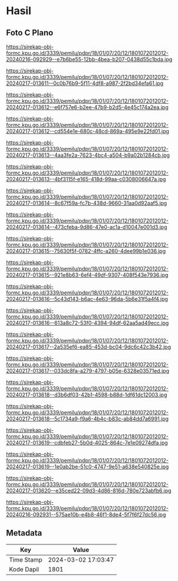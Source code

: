 # Hasil

## Foto C Plano

https://sirekap-obj-formc.kpu.go.id/3339/pemilu/pdpr/18/01/07/20/12/1801072012012-20240216-092929--e7b6be55-12bb-4bea-b207-0438d55c1bda.jpg

https://sirekap-obj-formc.kpu.go.id/3339/pemilu/pdpr/18/01/07/20/12/1801072012012-20240217-013611--0c0b76b9-5f11-4df8-a987-2f2bd34efa61.jpg

https://sirekap-obj-formc.kpu.go.id/3339/pemilu/pdpr/18/01/07/20/12/1801072012012-20240217-013612--e6f757e6-b2ee-47b9-b2d5-4e45c174a2ea.jpg

https://sirekap-obj-formc.kpu.go.id/3339/pemilu/pdpr/18/01/07/20/12/1801072012012-20240217-013612--cd554e1e-680c-48cd-869a-495e9e22fd01.jpg

https://sirekap-obj-formc.kpu.go.id/3339/pemilu/pdpr/18/01/07/20/12/1801072012012-20240217-013613--4aa3fe2a-7623-4bc4-a504-b9a02b1284cb.jpg

https://sirekap-obj-formc.kpu.go.id/3339/pemilu/pdpr/18/01/07/20/12/1801072012012-20240217-013613--4bf3115f-e165-418d-99aa-c0308006647a.jpg

https://sirekap-obj-formc.kpu.go.id/3339/pemilu/pdpr/18/01/07/20/12/1801072012012-20240217-013614--8c67f59a-fc7b-438d-9660-31aa0d92aaf5.jpg

https://sirekap-obj-formc.kpu.go.id/3339/pemilu/pdpr/18/01/07/20/12/1801072012012-20240217-013614--473cfeba-9d86-47e0-ac1a-d10047e001d3.jpg

https://sirekap-obj-formc.kpu.go.id/3339/pemilu/pdpr/18/01/07/20/12/1801072012012-20240217-013615--75630f5f-0782-4ffc-a260-4dee99b1e036.jpg

https://sirekap-obj-formc.kpu.go.id/3339/pemilu/pdpr/18/01/07/20/12/1801072012012-20240217-013615--921e8b63-6ef4-49df-9307-408f543e7936.jpg

https://sirekap-obj-formc.kpu.go.id/3339/pemilu/pdpr/18/01/07/20/12/1801072012012-20240217-013616--5c43d143-b6ac-4e63-96da-5b6e31f5a4f4.jpg

https://sirekap-obj-formc.kpu.go.id/3339/pemilu/pdpr/18/01/07/20/12/1801072012012-20240217-013616--613a8c72-53f0-4394-94df-62aa5ad49ecc.jpg

https://sirekap-obj-formc.kpu.go.id/3339/pemilu/pdpr/18/01/07/20/12/1801072012012-20240217-013617--2a535ef6-ea85-453d-bc04-9dc6c42c3b42.jpg

https://sirekap-obj-formc.kpu.go.id/3339/pemilu/pdpr/18/01/07/20/12/1801072012012-20240217-013617--033dc8fa-a279-4797-b05e-6328e03571ed.jpg

https://sirekap-obj-formc.kpu.go.id/3339/pemilu/pdpr/18/01/07/20/12/1801072012012-20240217-013618--d3b6df03-42b1-4598-b88d-1df61dc12003.jpg

https://sirekap-obj-formc.kpu.go.id/3339/pemilu/pdpr/18/01/07/20/12/1801072012012-20240217-013618--5c1734a9-f9a6-4b4c-b83c-ab84dd7a6991.jpg

https://sirekap-obj-formc.kpu.go.id/3339/pemilu/pdpr/18/01/07/20/12/1801072012012-20240217-013619--cdbfeb27-5b0d-4025-864c-7e1e09274dfa.jpg

https://sirekap-obj-formc.kpu.go.id/3339/pemilu/pdpr/18/01/07/20/12/1801072012012-20240217-013619--1e0ab2be-51c0-4747-9e51-a638e540825e.jpg

https://sirekap-obj-formc.kpu.go.id/3339/pemilu/pdpr/18/01/07/20/12/1801072012012-20240217-013620--e35ced22-09d3-4d86-816d-780e723abfb6.jpg

https://sirekap-obj-formc.kpu.go.id/3339/pemilu/pdpr/18/01/07/20/12/1801072012012-20240216-092931--575ae10b-e4b8-46f1-8de4-5f7f6f27dc56.jpg


## Metadata

| Key        | Value               |
| ---------- | ------------------- |
| Time Stamp | 2024-03-02 17:03:47 |
| Kode Dapil | 1801                |



